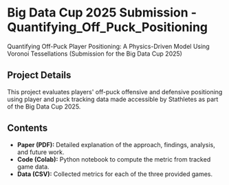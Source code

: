 # Big Data Cup 2025 Submission - Quantifying_Off_Puck_Positioning
Quantifying Off-Puck Player Positioning: A Physics-Driven Model Using Voronoi Tessellations (Submission for the Big Data Cup 2025)

## Project Details
This project evaluates players' off-puck offensive and defensive positioning using player and puck tracking data made accessible by Stathletes as part of the Big Data Cup 2025.

## Contents
- **Paper (PDF):** Detailed explanation of the approach, findings, analysis, and future work.
- **Code (Colab):** Python notebook to compute the metric from tracked game data.
- **Data (CSV):** Collected metrics for each of the three provided games.
